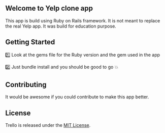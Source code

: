 ## Welcome to Yelp clone app

This app is build using Ruby on Rails framework. It is not meant to replace the 
real Yelp app. It was build for education purpose. 

## Getting Started

:one: Look at the gems file for the Ruby version and the gem used in the app

:two: Just bundle install and you should be good to go :collision:

## Contributing

It would be awesome if you could contribute to make this app better.

## License

Trello is released under the [MIT License](http://www.opensource.org/licenses/MIT).
